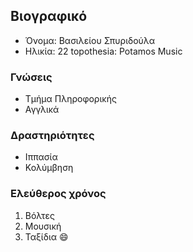 ## Βιογραφικό
* Όνομα: Βασιλείου Σπυριδούλα
* Ηλικία: 22
topothesia: Potamos 
Music
 
### Γνώσεις
* Τμήμα Πληροφορικής
* Αγγλικά

### Δραστηριότητες
- Ιππασία
- Κολύμβηση

### **Ελεύθερος χρόνος**
1. Βόλτες
2. Μουσική
3. Ταξίδια :smile:


